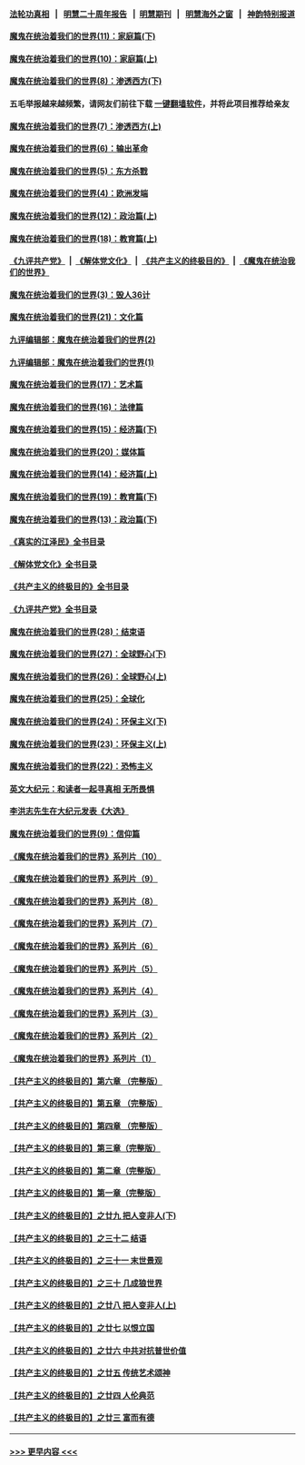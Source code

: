 #### [法轮功真相](https://github.com/gfw-breaker/truth/blob/master/README.md?t=0) &nbsp;&nbsp;|&nbsp;&nbsp; [明慧二十周年报告](https://github.com/gfw-breaker/mh-reports/blob/master/README.md?t=0) &nbsp;&nbsp;|&nbsp;&nbsp;[明慧期刊](https://github.com/gfw-breaker/mh-qikan) &nbsp;&nbsp;|&nbsp;&nbsp; [明慧海外之窗](https://github.com/gfw-breaker/mh-news/blob/master/README.md?t=0) &nbsp;&nbsp;|&nbsp;&nbsp; [神韵特别报道](https://github.com/gfw-breaker/mh-news/blob/master/shenyun.md?t=0)
#### [魔鬼在统治着我们的世界(11)：家庭篇(下)](../pages/nsc422/n10440961.md?t=12150901) 
#### [魔鬼在统治着我们的世界(10)：家庭篇(上)](../pages/nsc422/n10435448.md?t=12150901) 
#### [魔鬼在统治着我们的世界(8)：渗透西方(下)](../pages/nsc422/n10429603.md?t=12150901) 
#### 五毛举报越来越频繁，请网友们前往下载 [一键翻墙软件](https://github.com/gfw-breaker/ssr-accounts)，并将此项目推荐给亲友
#### [魔鬼在统治着我们的世界(7)：渗透西方(上)](../pages/nsc422/n10426013.md?t=12150901) 
#### [魔鬼在统治着我们的世界(6)：输出革命](../pages/nsc422/n10421536.md?t=12150901) 
#### [魔鬼在统治着我们的世界(5)：东方杀戮](../pages/nsc422/n10417707.md?t=12150901) 
#### [魔鬼在统治着我们的世界(4)：欧洲发端](../pages/nsc422/n10414890.md?t=12150901) 
#### [魔鬼在统治着我们的世界(12)：政治篇(上)](../pages/nsc422/n10444576.md?t=12150901) 
#### [魔鬼在统治着我们的世界(18)：教育篇(上)](../pages/nsc422/n10526970.md?t=12150901) 
#### [《九评共产党》](https://github.com/begood0513/9ping.md/blob/master/README.md) &nbsp;|&nbsp; [《解体党文化》](../../../../jtdwh.md/blob/master/README.md)  &nbsp;|&nbsp; [《共产主义的终极目的》](../../../../gczydzjmd.md/blob/master/README.md) &nbsp;|&nbsp; [《魔鬼在统治我们的世界》](../../../../mgztzwmdsj.md/blob/master/README.md) 
#### [魔鬼在统治着我们的世界(3)：毁人36计](../pages/nsc422/n10411583.md?t=12150901) 
#### [魔鬼在统治着我们的世界(21)：文化篇](../pages/nsc422/n10597706.md?t=12150901) 
#### [九评编辑部：魔鬼在统治着我们的世界(2)](../pages/nsc422/n10410036.md?t=12150901) 
#### [九评编辑部：魔鬼在统治着我们的世界(1)](../pages/nsc422/n10406825.md?t=12150901) 
#### [魔鬼在统治着我们的世界(17)：艺术篇](../pages/nsc422/n10499093.md?t=12150901) 
#### [魔鬼在统治着我们的世界(16)：法律篇](../pages/nsc422/n10485969.md?t=12150901) 
#### [魔鬼在统治着我们的世界(15)：经济篇(下)](../pages/nsc422/n10469975.md?t=12150901) 
#### [魔鬼在统治着我们的世界(20)：媒体篇](../pages/nsc422/n10586579.md?t=12150901) 
#### [魔鬼在统治着我们的世界(14)：经济篇(上)](../pages/nsc422/n10457370.md?t=12150901) 
#### [魔鬼在统治着我们的世界(19)：教育篇(下)](../pages/nsc422/n10564808.md?t=12150901) 
#### [魔鬼在统治着我们的世界(13)：政治篇(下)](../pages/nsc422/n10448270.md?t=12150901) 
#### [《真实的江泽民》全书目录](../pages/nsc422/n13721399.md?t=12150901) 
#### [《解体党文化》全书目录](../pages/nsc422/n13721157.md?t=12150901) 
#### [《共产主义的终极目的》全书目录](../pages/nsc422/n13721048.md?t=12150901) 
#### [《九评共产党》全书目录](../pages/nsc422/n13708085.md?t=12150901) 
#### [魔鬼在统治着我们的世界(28)：结束语](../pages/nsc422/n10936246.md?t=12150901) 
#### [魔鬼在统治着我们的世界(27)：全球野心(下)](../pages/nsc422/n10928319.md?t=12150901) 
#### [魔鬼在统治着我们的世界(26)：全球野心(上)](../pages/nsc422/n10900318.md?t=12150901) 
#### [魔鬼在统治着我们的世界(25)：全球化](../pages/nsc422/n10788205.md?t=12150901) 
#### [魔鬼在统治着我们的世界(24)：环保主义(下)](../pages/nsc422/n10695307.md?t=12150901) 
#### [魔鬼在统治着我们的世界(23)：环保主义(上)](../pages/nsc422/n10688613.md?t=12150901) 
#### [魔鬼在统治着我们的世界(22)：恐怖主义](../pages/nsc422/n10614727.md?t=12150901) 
#### [英文大纪元：和读者一起寻真相 无所畏惧](../pages/nsc422/n12542027.md?t=12150901) 
#### [李洪志先生在大纪元发表《大选》](../pages/nsc422/n12534746.md?t=12150901) 
#### [魔鬼在统治着我们的世界(9)：信仰篇](../pages/nsc422/n10432159.md?t=12150901) 
#### [《魔鬼在统治着我们的世界》系列片（10）](../pages/nsc422/n12292670.md?t=12150901) 
#### [《魔鬼在统治着我们的世界》系列片（9）](../pages/nsc422/n12290859.md?t=12150901) 
#### [《魔鬼在统治着我们的世界》系列片（8）](../pages/nsc422/n12287445.md?t=12150901) 
#### [《魔鬼在统治着我们的世界》系列片（7）](../pages/nsc422/n12283425.md?t=12150901) 
#### [《魔鬼在统治着我们的世界》系列片（6）](../pages/nsc422/n12282314.md?t=12150901) 
#### [《魔鬼在统治着我们的世界》系列片（5）](../pages/nsc422/n12281419.md?t=12150901) 
#### [《魔鬼在统治着我们的世界》系列片（4）](../pages/nsc422/n12274024.md?t=12150901) 
#### [《魔鬼在统治着我们的世界》系列片（3）](../pages/nsc422/n12271322.md?t=12150901) 
#### [《魔鬼在统治着我们的世界》系列片（2）](../pages/nsc422/n12269049.md?t=12150901) 
#### [《魔鬼在统治着我们的世界》系列片（1）](../pages/nsc422/n12267575.md?t=12150901) 
#### [【共产主义的终极目的】第六章 （完整版）](../pages/nsc422/n11428913.md?t=12150901) 
#### [【共产主义的终极目的】第五章 （完整版）](../pages/nsc422/n11428912.md?t=12150901) 
#### [【共产主义的终极目的】第四章 （完整版）](../pages/nsc422/n11428907.md?t=12150901) 
#### [【共产主义的终极目的】第三章（完整版）](../pages/nsc422/n11428848.md?t=12150901) 
#### [【共产主义的终极目的】第二章（完整版）](../pages/nsc422/n11428831.md?t=12150901) 
#### [【共产主义的终极目的】第一章（完整版）](../pages/nsc422/n11417651.md?t=12150901) 
#### [【共产主义的终极目的】之廿九 把人变非人(下)](../pages/nsc422/n11344140.md?t=12150901) 
#### [【共产主义的终极目的】之三十二 结语](../pages/nsc422/n11360535.md?t=12150901) 
#### [【共产主义的终极目的】之三十一 末世景观](../pages/nsc422/n11351129.md?t=12150901) 
#### [【共产主义的终极目的】之三十 几成狼世界](../pages/nsc422/n11348280.md?t=12150901) 
#### [【共产主义的终极目的】之廿八 把人变非人(上)](../pages/nsc422/n11340492.md?t=12150901) 
#### [【共产主义的终极目的】之廿七 以恨立国](../pages/nsc422/n11336944.md?t=12150901) 
#### [【共产主义的终极目的】之廿六 中共对抗普世价值](../pages/nsc422/n11324785.md?t=12150901) 
#### [【共产主义的终极目的】之廿五 传统艺术颂神](../pages/nsc422/n11296396.md?t=12150901) 
#### [【共产主义的终极目的】之廿四 人伦典范](../pages/nsc422/n11296397.md?t=12150901) 
#### [【共产主义的终极目的】之廿三 富而有德](../pages/nsc422/n11283598.md?t=12150901) 

----
#### [ >>> 更早内容 <<< ](../indexes/nsc422-earlier.md)
